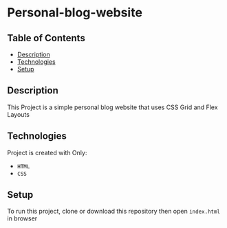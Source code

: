 # Personal-blog-website

## Table of Contents

* [Description](#Description)
* [Technologies](#Technologies)
* [Setup](#Setup)


## Description

This Project is a simple personal blog website that uses CSS Grid and Flex Layouts





## Technologies
Project is created with Only:
* `HTML`
* `CSS`





## Setup
To run this project, clone or download this repository then open `index.html` in browser



